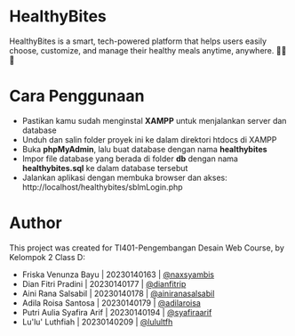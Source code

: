# HealthyBites

HealthyBites is a smart, tech-powered platform that helps users easily choose, customize, and manage their healthy meals anytime, anywhere. 📲🥬🍄

# Cara Penggunaan
- Pastikan kamu sudah menginstal **XAMPP** untuk menjalankan server dan database
- Unduh dan salin folder proyek ini ke dalam direktori htdocs di XAMPP
- Buka **phpMyAdmin**, lalu buat database dengan nama **healthybites**
- Impor file database yang berada di folder **db** dengan nama **healthybites.sql** ke dalam database tersebut
- Jalankan aplikasi dengan membuka browser dan akses:
  http://localhost/healthybites/sblmLogin.php

# Author
This project was created for TI401-Pengembangan Desain Web Course, by Kelompok 2 Class D:
- Friska Venunza Bayu | 20230140163 | [@naxsyambis](https://github.com/naxsyambis)
- Dian Fitri Pradini | 20230140177 | [@dianfitrip](https://github.com/dianfitrip)
- Aini Rana Salsabil | 20230140178 | [@ainiranasalsabil](https://github.com/ainiranasalsabil)
- Adila Roisa Santosa | 20230140179 | [@adilaroisa](https://github.com/adilaroisa)
- Putri Aulia Syafira Arif | 20230140194 | [@syafiraarif](https://github.com/syafiraarif)
- Lu'lu' Luthfiah | 20230140209 | [@lulultfh](https://github.com/lulultfh)
